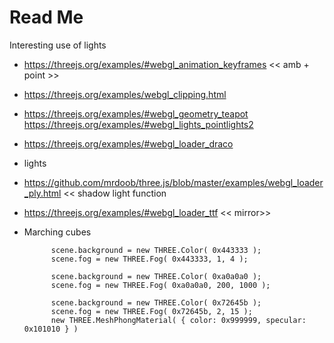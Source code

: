 # Read Me

Interesting use of lights

* https://threejs.org/examples/#webgl_animation_keyframes << amb + point >>
* https://threejs.org/examples/webgl_clipping.html
* https://threejs.org/examples/#webgl_geometry_teapot
https://threejs.org/examples/#webgl_lights_pointlights2
* https://threejs.org/examples/#webgl_loader_draco
* lights
* https://github.com/mrdoob/three.js/blob/master/examples/webgl_loader_ply.html << shadow light function
* https://threejs.org/examples/#webgl_loader_ttf << mirror>>
* Marching cubes

			scene.background = new THREE.Color( 0x443333 );
			scene.fog = new THREE.Fog( 0x443333, 1, 4 );

			scene.background = new THREE.Color( 0xa0a0a0 );
			scene.fog = new THREE.Fog( 0xa0a0a0, 200, 1000 );

			scene.background = new THREE.Color( 0x72645b );
			scene.fog = new THREE.Fog( 0x72645b, 2, 15 );
			new THREE.MeshPhongMaterial( { color: 0x999999, specular: 0x101010 } )